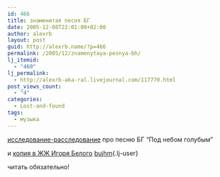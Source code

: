 ```yaml
---
id: 466
title: знаменитая песня БГ
date: 2005-12-08T22:01:00+02:00
author: alexrb
layout: post
guid: http://alexrb.name/?p=466
permalink: /2005/12/znamenytaya-pesnya-bh/
lj_itemid:
  - "460"
lj_permalink:
  - http://alexrb-aka-ral.livejournal.com/117770.html
post_views_count:
  - "4"
categories:
  - Lost-and-found
tags:
  - музыка
---
```

<a href="http://www.israbard.net/israbard/pressview.php?press_id=1049809438" target="_blank">исследование-расследование</a> про песню БГ &#8220;Под небом голубым&#8221;

и <a href="http://www.livejournal.com/users/bujhm/163920.html" target="_blank">копия в ЖЖ Игоря Белого</a> [bujhm](http://bujhm.livejournal.com/){.lj-user}

читать обязательно!